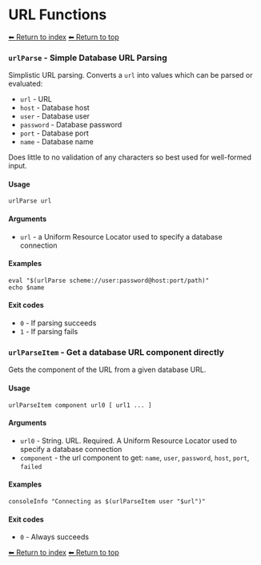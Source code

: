 # URL Functions

[⬅ Return to index](index.md)
[⬅ Return to top](../index.md)


### `urlParse` - Simple Database URL Parsing

Simplistic URL parsing. Converts a `url` into values which can be parsed or evaluated:

- `url` - URL
- `host` - Database host
- `user` - Database user
- `password` - Database password
- `port` - Database port
- `name` - Database name

Does little to no validation of any characters so best used for well-formed input.

#### Usage

    urlParse url
    

#### Arguments

- `url` - a Uniform Resource Locator used to specify a database connection

#### Examples

    eval "$(urlParse scheme://user:password@host:port/path)"
    echo $name

#### Exit codes

- `0` - If parsing succeeds
- `1` - If parsing fails

### `urlParseItem` - Get a database URL component directly

Gets the component of the URL from a given database URL.

#### Usage

    urlParseItem component url0 [ url1 ... ]
    

#### Arguments

- `url0` - String. URL. Required. A Uniform Resource Locator used to specify a database connection
- `component` - the url component to get: `name`, `user`, `password`, `host`, `port`, `failed`

#### Examples

    consoleInfo "Connecting as $(urlParseItem user "$url")"

#### Exit codes

- `0` - Always succeeds

[⬅ Return to index](index.md)
[⬅ Return to top](../index.md)
